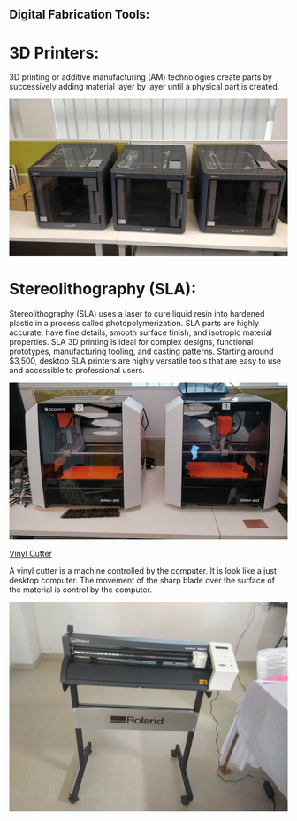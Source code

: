 ## Digital Fabrication Tools:

# 3D Printers:

3D printing or additive manufacturing (AM) technologies create parts by successively adding material layer by layer until a physical part is created.


![3dprinter](img/3dprinter.jpeg)

# Stereolithography (SLA):

Stereolithography (SLA) uses a laser to cure liquid resin into hardened plastic in a process called photopolymerization. SLA parts are highly accurate, have fine details, smooth surface finish, and isotropic material properties. SLA 3D printing is ideal for complex designs, functional prototypes, manufacturing tooling, and casting patterns. Starting around $3,500, desktop SLA printers are highly versatile tools that are easy to use and accessible to professional users.

![stereolythographyprinter](img/stereolythographyprinter.jpeg)

[ Vinyl Cutter](vinaylcutter.md)

A vinyl cutter is a machine controlled by the computer. It is look like a just desktop computer. The movement of the sharp blade over the surface of the material is control by the computer.   

![vinaylcutter](img/vinaylcutter.jpg.jpeg)